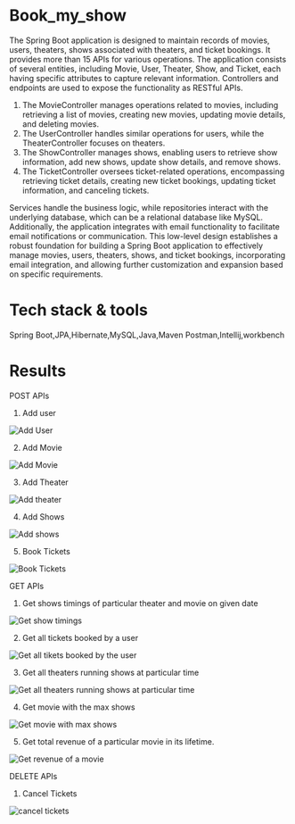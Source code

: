 # Book_my_show
The Spring Boot application is designed to maintain records of movies, users, theaters, shows associated with theaters, and ticket bookings. It provides more than 15 APIs for various operations. 
The application consists of several entities, including Movie, User, Theater, Show, and Ticket, each having specific attributes to capture relevant information. 
Controllers and endpoints are used to expose the functionality as RESTful APIs.

1) The MovieController manages operations related to movies, including retrieving a list of movies, creating new movies, updating movie details, and deleting movies.
2) The UserController handles similar operations for users, while the TheaterController focuses on theaters.
3) The ShowController manages shows, enabling users to retrieve show information, add new shows, update show details, and remove shows.
4) The TicketController oversees ticket-related operations, encompassing retrieving ticket details, creating new ticket bookings, updating ticket information, and canceling tickets.

Services handle the business logic, while repositories interact with the underlying database, which can be a relational database like MySQL.
Additionally, the application integrates with email functionality to facilitate email notifications or communication. 
This low-level design establishes a robust foundation for building a Spring Boot application to effectively manage movies, users, theaters, shows, and ticket bookings, incorporating email integration, and allowing further customization and expansion based on specific requirements.

# Tech stack & tools
Spring Boot,JPA,Hibernate,MySQL,Java,Maven
Postman,Intellij,workbench

# Results
 POST APIs
 1) Add user

  ![Add User](https://github.com/kumaresh1597/Book_my_show/assets/115056892/6ad120f4-f08d-4db4-997b-7fc412b95d01)

  2) Add Movie

  ![Add Movie](https://github.com/kumaresh1597/Book_my_show/assets/115056892/9d3ceb30-a53c-43bf-b257-961e94a81566)

  3) Add Theater

  ![Add theater](https://github.com/kumaresh1597/Book_my_show/assets/115056892/ab229c99-74cd-4101-8d04-f109d6b0ffc4)

  4) Add Shows

  ![Add shows](https://github.com/kumaresh1597/Book_my_show/assets/115056892/4b0e2a77-ba73-4ff5-b25d-d12ab5b2d71f)

  5) Book Tickets

  ![Book Tickets](https://github.com/kumaresh1597/Book_my_show/assets/115056892/c4daa576-c998-4533-b2c8-35fb1bd09e33)

 GET APIs

  1) Get shows timings of particular theater and movie on given date

![Get show timings](https://github.com/kumaresh1597/Book_my_show/assets/115056892/ac67759b-5d91-46de-a3db-064b94d12dc5)

2) Get all tickets booked by a user

![Get all tikets booked by the user](https://github.com/kumaresh1597/Book_my_show/assets/115056892/1406ed28-0e48-45f1-a230-8b8c9b227011)

3) Get all theaters running shows at particular time

![Get all theaters running shows at particular time](https://github.com/kumaresh1597/Book_my_show/assets/115056892/8f4cf904-ab97-4030-8878-9f659aa13b0e)

4) Get movie  with the max shows

![Get movie with max shows](https://github.com/kumaresh1597/Book_my_show/assets/115056892/2d7e14e8-bd58-45dc-99b7-0193d11c8a48)

5) Get total revenue of a particular movie in its lifetime.

![Get revenue of a movie](https://github.com/kumaresh1597/Book_my_show/assets/115056892/e7c85beb-3ca3-4c13-8303-d253ade9a3db)

DELETE APIs
1) Cancel Tickets

![cancel tickets](https://github.com/kumaresh1597/Book_my_show/assets/115056892/8e19999a-0bbe-4d6a-95ea-7d5ec695b765)







  







  


